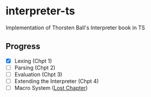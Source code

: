 # interpreter-ts

Implementation of Thorsten Ball's Interpreter book in TS

## Progress

- [x] Lexing (Chpt 1)
- [ ] Parsing (Chpt 2)
- [ ] Evaluation (Chpt 3)
- [ ] Extending the Interpreter (Chpt 4)
- [ ] Macro System ([Lost Chapter](https://interpreterbook.com/lost/))
